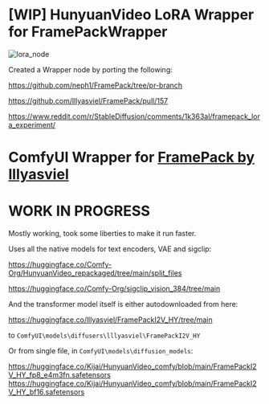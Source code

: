 # [WIP] HunyuanVideo LoRA Wrapper for FramePackWrapper
![lora_node](https://github.com/user-attachments/assets/bc41e442-8f58-43d9-b39f-d29a377933ea)

Created a Wrapper node by porting the following:

https://github.com/neph1/FramePack/tree/pr-branch

https://github.com/lllyasviel/FramePack/pull/157

https://www.reddit.com/r/StableDiffusion/comments/1k363al/framepack_lora_experiment/

# ComfyUI Wrapper for [FramePack by lllyasviel](https://lllyasviel.github.io/frame_pack_gitpage/)

# WORK IN PROGRESS

Mostly working, took some liberties to make it run faster.

Uses all the native models for text encoders, VAE and sigclip:

https://huggingface.co/Comfy-Org/HunyuanVideo_repackaged/tree/main/split_files

https://huggingface.co/Comfy-Org/sigclip_vision_384/tree/main

And the transformer model itself is either autodownloaded from here:

https://huggingface.co/lllyasviel/FramePackI2V_HY/tree/main

to `ComfyUI\models\diffusers\lllyasviel\FramePackI2V_HY`

Or from single file, in `ComfyUI\models\diffusion_models`:

https://huggingface.co/Kijai/HunyuanVideo_comfy/blob/main/FramePackI2V_HY_fp8_e4m3fn.safetensors
https://huggingface.co/Kijai/HunyuanVideo_comfy/blob/main/FramePackI2V_HY_bf16.safetensors

